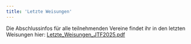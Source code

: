 ```yaml
---
title: 'Letzte Weisungen'
---
```



Die Abschlussinfos für alle teilnehmenden Vereine findet ihr in den letzten Weisungen hier:
[Letzte_Weisungen_JTF2025.pdf](Letzte_Weisungen_JTF2025.pdf)
